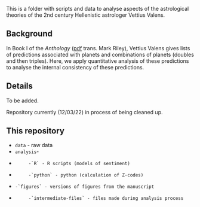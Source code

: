 This is a folder with scripts and data to analyse aspects of the astrological theories of the 2nd century Hellenistic astrologer Vettius Valens.

## Background

In Book I of the *Anthology* ([pdf](http://www.csus.edu/indiv/r/rileymt/Vettius%20Valens%20entire.pdf) trans. Mark Riley), Vettius Valens gives lists of predictions associated with planets and combinations of planets (doubles and then triples). Here, we apply quantitative analysis of these predictions to analyse the internal consistency of these predictions. 

## Details

To be added. 

Repository currently (12/03/22) in process of being cleaned up.

## This repository

* `data` - raw data 
* `analysis`-
*          -`R` - R scripts (models of sentiment)
*          -`python` - python (calculation of Z-codes)
*	  -`figures` - versions of figures from the manuscript
*          -`intermediate-files` - files made during analysis process


